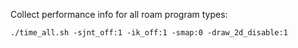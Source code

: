 Collect performance info for all roam program types:

`./time_all.sh -sjnt_off:1 -ik_off:1 -smap:0 -draw_2d_disable:1`

